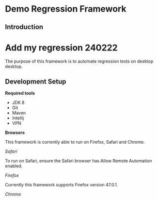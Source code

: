 # Demo Regression Framework

## Introduction

# Add my regression 240222

The purpose of this framework is to automate regression tests on desktop desktop. 

## Development Setup

**Required tools**

* JDK 8
* Git
* Maven
* Intellij
* VPN

**Browsers**

This framework is currently able to run on Firefox, Safari and Chrome. 

*Safari*

To run on Safari, ensure the Safari browser has Allow Remote Automation enabled.

*Firefox*

Currently this framework supports Firefox version 47.0.1.

*Chrome*